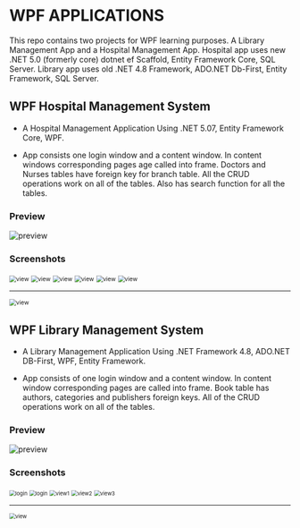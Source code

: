 # WPF APPLICATIONS

This repo contains two projects for WPF learning purposes. A Library Management App and a Hospital Management App. Hospital app uses new .NET 5.0 (formerly core) dotnet ef Scaffold, Entity Framework Core, SQL Server. Library app uses old .NET 4.8 Framework, ADO.NET Db-First, Entity Framework, SQL Server.

## WPF Hospital Management System

* A Hospital Management Application Using .NET 5.07, Entity Framework Core, WPF.

* App consists one login window and a content window. In content windows corresponding pages age called into frame. Doctors and Nurses tables have foreign key for branch table. All the CRUD operations work on all of the tables. Also has search function for all the tables.

### Preview

![preview](WPF_HospitalManagementSystem/README_assets/preview.gif)

### Screenshots

<img src="WPF_HospitalManagementSystem/README_assets/login_success.png" alt="view" style="zoom:75%;" />

<img src="WPF_HospitalManagementSystem/README_assets/login_fail.png" alt="view" style="zoom:75%;" />

<img src="WPF_HospitalManagementSystem/README_assets/view1.png" alt="view" style="zoom:75%;" />

<img src="WPF_HospitalManagementSystem/README_assets/view2.png" alt="view" style="zoom:75%;" />

<img src="WPF_HospitalManagementSystem/README_assets/view3.png" alt="view" style="zoom:75%;" />

<img src="WPF_HospitalManagementSystem/README_assets/view4.png" alt="view" style="zoom:75%;" />





---

<img src="WPF_HospitalManagementSystem/README_assets/dataDiag.jpg" alt="view" style="zoom:75%;" />

## WPF Library Management System

- A Library Management Application Using .NET Framework 4.8, ADO.NET DB-First, WPF, Entity Framework.

- App consists of one login window and a content window. In content window corresponding pages are called into frame. Book table has authors, categories and publishers foreign keys. All of the CRUD operations work on all of the tables.

### Preview

![preview](WPF_LibraryManagementSystem/README_assets/preview.gif)

### Screenshots

<img src="WPF_LibraryManagementSystem/README_assets/login.jpg" alt="login" style="zoom:67%;" />

<img src="WPF_LibraryManagementSystem/README_assets/login_fail.jpg" alt="login" style="zoom:67%;" />



<img src="WPF_LibraryManagementSystem/README_assets/view1.jpg" alt="view1" style="zoom:67%;" />

<img src="WPF_LibraryManagementSystem/README_assets/view2.jpg" alt="view2" style="zoom:67%;" />

<img src="WPF_LibraryManagementSystem/README_assets/view3.jpg" alt="view3" style="zoom:67%;" />

---

<img src="WPF_LibraryManagementSystem/README_assets/dataDiagram.jpg" alt="view" style="zoom:67%;" />

